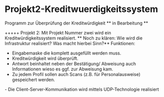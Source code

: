 # Projekt2-Kreditwuerdigkeitssystem

Programm zur Überprüfung der Kreditwürdigkeit ** in Bearbeitung **

+++++ Projekt 2:      Mit Projekt Nummer zwei wird ein Kreditwürdigkeitssystem realisiert. \*\* Noch zu klären: Wie wird die Infrastruktur realisiert? Was macht hierbei Sinn?\*\*
Funktionen:
- Eingabemaske die komplett ausgefüllt werden muss.
- Kreditwürdigkeit wird überprüft.
- Antwort beinhaltet neben der Bestätigung/ Abweisung auch Informationen wieso es ggf. zur Abweisung kam.
- Zu jedem Profil sollen auch Scans (z.B. für Personalausweise) gespeichert werden.

\- Die Client-Server-Kommunikation wird mittels UDP-Technologie realisiert


